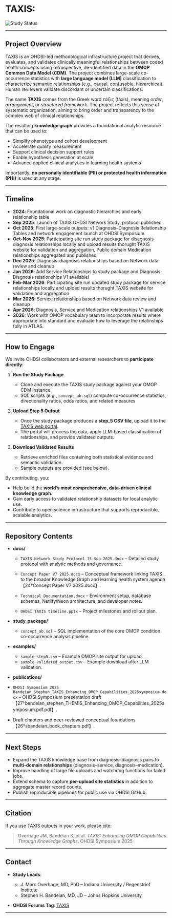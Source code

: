 # TAXIS: 
![Study Status](https://img.shields.io/badge/Study%20Status-Active-brightgreen.svg)

---

## Project Overview
TAXIS is an OHDSI-led methodological infrastructure project that derives, evaluates, and validates clinically meaningful relationships between coded health concepts using retrospective, de-identified data in the **OMOP Common Data Model (CDM)**. The project combines large-scale co-occurrence statistics with **large language model (LLM)** classification to characterize semantic relationships (e.g., causal, confusable, hierarchical). Human reviewers validate discordant or uncertain classifications. 

The name **TAXIS** comes from the Greek word *τάξις* (táxis), meaning *order*, *arrangement*, or *structured framework*. The project reflects this sense of systematic organization, aiming to bring order and transparency to the complex web of clinical relationships.

The resulting **knowledge graph** provides a foundational analytic resource that can be used to:
- Simplify phenotype and cohort development
- Accelerate quality measurement
- Support clinical decision support rules
- Enable hypothesis generation at scale
- Advance applied clinical analytics in learning health systems

Importantly, **no personally identifiable (PII) or protected health information (PHI)** is used at any stage.

---

## Timeline
- **2024**: Foundational work on diagnostic hierarchies and early relationship table
- **Sep 2025**: Launch of TAXIS OHDSI Network Study, protocol published
- **Oct 2025**: First large-scale outputs: v1 Diagnosis–Diagnosis Relationship Tables and network engagement launch at OHDSI Symposium
- **Oct-Nov 2025**: Participating site run study package for disagnosis-diagnosis relationships locally and upload results thorught TAXIS website for validation and aggregation, Public domain Medication relationships aggregated and published
- **Dec 2025**: Diagnosis-diagnosis relationships based on Network data review and cleanup
- **Jan 2026**: Add Service Relationships to study package and Diagnosis-Diagnosis relationships V1 availablel
- **Feb-Mar 2026**: Participating site run updated study package for service relationships locally and upload results thorught TAXIS website for validation and aggregation
- **Mar 2026**: Service relationships based on Network data review and cleanup
- **Apr 2026**: Diagnosis, Service and Medication relationships V1 available
 - **2026**: Work with OMOP vocabulary team to incorporate results where appropriate into standard and evaluate how to leverage the relatinships fully in ATLAS.
---

## How to Engage
We invite OHDSI collaborators and external researchers to **participate directly**:

1. **Run the Study Package**  
   - Clone and execute the TAXIS study package against your OMOP CDM instance.  
   - SQL scripts (e.g., `concept_ab.sql`) compute co-occurrence statistics, directionality ratios, odds ratios, and related measures

2. **Upload Step 5 Output**  
   - Once the study package produces a **step_5 CSV file**, upload it to the [TAXIS web portal](https://taxis.netlify.app/).  
   - The portal will process the data, apply LLM-based classification of relationships, and provide validated outputs.

3. **Download Validated Results**  
   - Retrieve enriched files containing both statistical evidence and semantic validation.  
   - Sample outputs are provided (see below).

By contributing, you:
- Help build the **world’s most comprehensive, data-driven clinical knowledge graph**.
- Gain early access to validated relationship datasets for local analytic use.
- Contribute to open science infrastructure that supports reproducible, scalable analytics.

---

## Repository Contents
- **docs/**
  - `TAXIS Network Study Protocol 15-Sep-2025.docx` – Detailed study protocol with analytic methods and governance.
  - `Concept Paper V7 2025.docx` – Conceptual framework linking TAXIS to the broader Knowledge Graph and learning health system agenda【24†Concept Paper V7 2025.docx】.
 
  - `Technical Documentation.docx` – Environment setup, database schemas, Netlify/Neon architecture, and developer notes.
  - `OHDSI TAXIS timeline.pptx` – Project milestones and rollout plan.

- **study_package/**
  - `concept_ab.sql` – SQL implementation of the core OMOP condition co-occurrence analysis pipeline.

- **examples/**
  - `sample_step5.csv` – Example OMOP site output for upload.
  - `sample_validated_output.csv` – Example download after LLM validation.

- **publications/**
 - `OHDSI Symposium 2025 Bandeian_Stephen_TAXIS_Enhancing_OMOP_Capabilities_2025symposium.docx` – OHDSI Symposium presentation draft【27†bandeian_stephen_THEMIS_Enhancing_OMOP_Capabilities_2025symposium.pdf.pdf】.
  - Draft chapters and peer-reviewed conceptual foundations【26†sbandeian_book_chapters.pdf】.

---

## Next Steps
- Expand the TAXIS knowledge base from diagnosis–diagnosis pairs to **multi-domain relationships** (diagnosis–service, diagnosis–medication).
- Improve handling of large file uploads and watchdog functions for failed jobs.
- Extend schema to capture **per-upload site statistics** in addition to aggregate master record counts.
- Publish reproducible pipelines for public use via OHDSI GitHub.

---

## Citation
If you use TAXIS outputs in your work, please cite:

> Overhage JM, Bandeian S, et al. *TAXIS: Enhancing OMOP Capabilities Through Knowledge Graphs*. OHDSI Symposium 2025

---

## Contact
- **Study Leads**:  
  - J. Marc Overhage, MD, PhD – Indiana University / Regenstrief Institute
  - Stephen H. Bandeian, MD, JD – Johns Hopkins University

- **OHDSI Forums Tag**: [TAXIS](https://forums.ohdsi.org/u/TAXIS)

---
